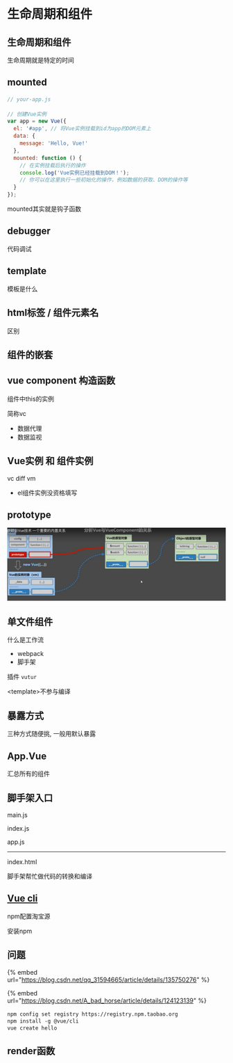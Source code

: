 # 生命周期和组件

## 生命周期和组件

生命周期就是特定的时间

## mounted

```js
// your-app.js

// 创建Vue实例
var app = new Vue({
  el: '#app', // 将Vue实例挂载到id为app的DOM元素上
  data: {
    message: 'Hello, Vue!'
  },
  mounted: function () {
    // 在实例挂载后执行的操作
    console.log('Vue实例已经挂载到DOM！');
    // 你可以在这里执行一些初始化的操作，例如数据的获取、DOM的操作等
  }
});

```

mounted其实就是钩子函数

## debugger

代码调试

## template

模板是什么



## html标签 / 组件元素名

区别



## 组件的嵌套

##

## vue component 构造函数

组件中this的实例

简称vc

* 数据代理
* 数据监视



## Vue实例 和 组件实例



vc diff vm

* el组件实例没资格填写

## prototype

&#x20;<img src="../.gitbook/assets/image (2).png" alt="" data-size="original">



## 单文件组件

什么是工作流

* webpack
* 脚手架

插件 `vutur`

\<template>不参与编译



## 暴露方式

三种方式随便挑, 一般用默认暴露



## App.Vue

汇总所有的组件



## 脚手架入口

main.js

index.js

app.js

***

index.html

脚手架帮忙做代码的转换和编译



## [Vue cli](https://cli.vuejs.org/zh/guide/)

npm配置淘宝源

安装npm



## 问题

{% embed url="https://blog.csdn.net/qq_31594665/article/details/135750276" %}

{% embed url="https://blog.csdn.net/A_bad_horse/article/details/124123139" %}

```
npm config set registry https://registry.npm.taobao.org
npm install -g @vue/cli
vue create hello
```



## render函数





